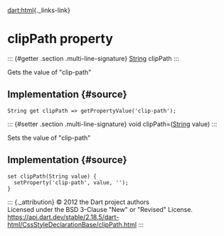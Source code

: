 [dart:html](../../dart-html/dart-html-library){._links-link}

clipPath property
=================

::: {#getter .section .multi-line-signature}
[String](../../dart-core/string-class) clipPath
:::

Gets the value of \"clip-path\"

Implementation {#source}
--------------

``` {.language-dart data-language="dart"}
String get clipPath => getPropertyValue('clip-path');
```

::: {#setter .section .multi-line-signature}
void clipPath=([String](../../dart-core/string-class) value)
:::

Sets the value of \"clip-path\"

Implementation {#source}
--------------

``` {.language-dart data-language="dart"}
set clipPath(String value) {
  setProperty('clip-path', value, '');
}
```

::: {._attribution}
© 2012 the Dart project authors\
Licensed under the BSD 3-Clause \"New\" or \"Revised\" License.\
<https://api.dart.dev/stable/2.18.5/dart-html/CssStyleDeclarationBase/clipPath.html>
:::
